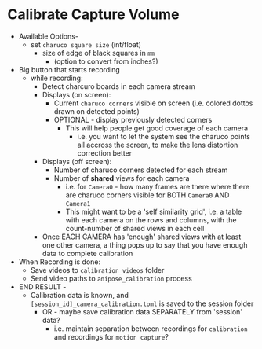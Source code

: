 # Calibrate Capture Volume

- Available Options-
	- set `charuco square size` (int/float)
		- size of edge of black squares in `mm` 
			- (option to convert from inches?)
- Big button that starts recording
	- while recording:
		- Detect charcuro boards in each camera stream
		- Displays (on screen):
			- Current `charuco corners` visible on screen (i.e. colored dottos drawn on detected points)
			- OPTIONAL - display previously detected corners
				- This will help people get good coverage of each camera
					- i.e. you want to let the system see the charuco points all accross the screen, to make the lens distortion correction better
		- Displays (off screen):
			- Number of charuco corners detected for each stream
			- Number of **shared** views for each camera
				- i.e. for `Camera0` - how many frames are there where there are charuco corners visible for BOTH `Camera0` AND `Camera1`
				- This might want to be a 'self similarity grid', i.e. a table with each camera on the rows and columns, with the count-number of shared views in each cell
		- Once EACH CAMERA has 'enough' shared views with at least one other camera, a thing pops up to say that you have enough data to complete calibration
- When Recording is done:
	- Save videos to `calibration_videos` folder
	- Send video paths to `anipose_calibration` process
- END RESULT - 
	- Calibration data is known, and `[session_id]_camera_calibration.toml` is saved to the session folder
		- OR - maybe save calibration data SEPARATELY from 'session' data? 
			- i.e. maintain separation between recordings for `calibration` and recordings for `motion capture`?
		